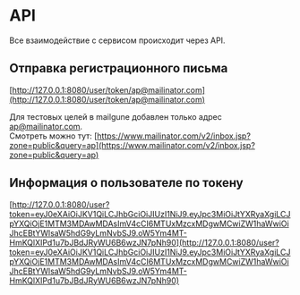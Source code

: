 # API
Все взаимодействие с сервисом происходит через API. 

## Отправка регистрационного письма
[http://127.0.0.1:8080/user/token/ap@mailinator.com](http://127.0.0.1:8080/user/token/ap@mailinator.com)

Для тестовых целей в mailgunе добавлен только адрес ap@mailinator.com.  
Смотреть можно тут: [https://www.mailinator.com/v2/inbox.jsp?zone=public&query=ap](https://www.mailinator.com/v2/inbox.jsp?zone=public&query=ap)

## Информация о пользователе по токену
[http://127.0.0.1:8080/user?token=eyJ0eXAiOiJKV1QiLCJhbGciOiJIUzI1NiJ9.eyJpc3MiOiJtYXRyaXgiLCJpYXQiOjE1MTM3MDAwMDAsImV4cCI6MTUxMzcxMDgwMCwiZW1haWwiOiJhcEBtYWlsaW5hdG9yLmNvbSJ9.oW5Ym4MT-HmKQlXIPd1u7bJBdJRyWU6B6wzJN7pNh90](http://127.0.0.1:8080/user?token=eyJ0eXAiOiJKV1QiLCJhbGciOiJIUzI1NiJ9.eyJpc3MiOiJtYXRyaXgiLCJpYXQiOjE1MTM3MDAwMDAsImV4cCI6MTUxMzcxMDgwMCwiZW1haWwiOiJhcEBtYWlsaW5hdG9yLmNvbSJ9.oW5Ym4MT-HmKQlXIPd1u7bJBdJRyWU6B6wzJN7pNh90)